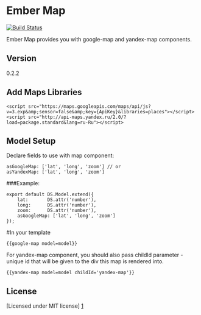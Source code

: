 Ember Map
=========

[![Build Status](https://travis-ci.org/ember-admin/ember-cli-map.svg?branch=master)](https://travis-ci.org/ember-admin/ember-cli-map)

Ember Map provides you with google-map and yandex-map components.

Version
----

0.2.2

Add Maps Libraries
--------------

```
<script src="https://maps.googleapis.com/maps/api/js?v=3.exp&amp;sensor=false&amp;key={ApiKey}&libraries=places"></script>
<script src="http://api-maps.yandex.ru/2.0/?load=package.standard&lang=ru-Ru"></script>
```

Model Setup
--------------
Declare fields to use with map component:

```
asGoogleMap: ['lat', 'long', 'zoom'] // or
asYandexMap: ['lat', 'long', 'zoom']
```

###Example:

```
export default DS.Model.extend({
    lat:       DS.attr('number'),
    long:      DS.attr('number'),
    zoom:      DS.attr('number'),
    asGoogleMap: ['lat', 'long', 'zoom']
});

```

#In your template

```
{{google-map model=model}}

```

For yandex-map component, you should also pass childId parameter - unique id that will be given to the div this map is rendered into.


```
{{yandex-map model=model childId='yandex-map'}}

```

License
----

[Licensed under MIT license] [1]

[1]:http://opensource.org/licenses/mit-license.php
